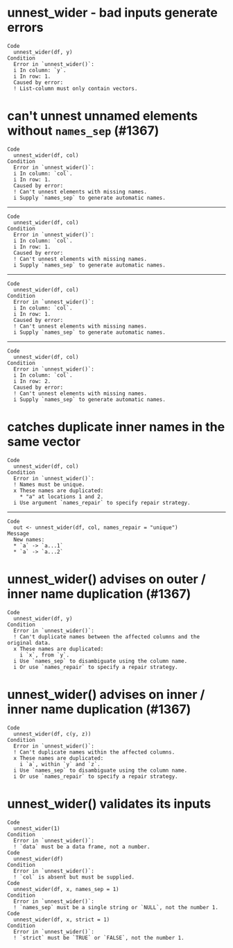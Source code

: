 # unnest_wider - bad inputs generate errors

    Code
      unnest_wider(df, y)
    Condition
      Error in `unnest_wider()`:
      i In column: `y`.
      i In row: 1.
      Caused by error:
      ! List-column must only contain vectors.

# can't unnest unnamed elements without `names_sep` (#1367)

    Code
      unnest_wider(df, col)
    Condition
      Error in `unnest_wider()`:
      i In column: `col`.
      i In row: 1.
      Caused by error:
      ! Can't unnest elements with missing names.
      i Supply `names_sep` to generate automatic names.

---

    Code
      unnest_wider(df, col)
    Condition
      Error in `unnest_wider()`:
      i In column: `col`.
      i In row: 1.
      Caused by error:
      ! Can't unnest elements with missing names.
      i Supply `names_sep` to generate automatic names.

---

    Code
      unnest_wider(df, col)
    Condition
      Error in `unnest_wider()`:
      i In column: `col`.
      i In row: 1.
      Caused by error:
      ! Can't unnest elements with missing names.
      i Supply `names_sep` to generate automatic names.

---

    Code
      unnest_wider(df, col)
    Condition
      Error in `unnest_wider()`:
      i In column: `col`.
      i In row: 2.
      Caused by error:
      ! Can't unnest elements with missing names.
      i Supply `names_sep` to generate automatic names.

# catches duplicate inner names in the same vector

    Code
      unnest_wider(df, col)
    Condition
      Error in `unnest_wider()`:
      ! Names must be unique.
      x These names are duplicated:
        * "a" at locations 1 and 2.
      i Use argument `names_repair` to specify repair strategy.

---

    Code
      out <- unnest_wider(df, col, names_repair = "unique")
    Message
      New names:
      * `a` -> `a...1`
      * `a` -> `a...2`

# unnest_wider() advises on outer / inner name duplication (#1367)

    Code
      unnest_wider(df, y)
    Condition
      Error in `unnest_wider()`:
      ! Can't duplicate names between the affected columns and the original data.
      x These names are duplicated:
        i `x`, from `y`.
      i Use `names_sep` to disambiguate using the column name.
      i Or use `names_repair` to specify a repair strategy.

# unnest_wider() advises on inner / inner name duplication (#1367)

    Code
      unnest_wider(df, c(y, z))
    Condition
      Error in `unnest_wider()`:
      ! Can't duplicate names within the affected columns.
      x These names are duplicated:
        i `a`, within `y` and `z`.
      i Use `names_sep` to disambiguate using the column name.
      i Or use `names_repair` to specify a repair strategy.

# unnest_wider() validates its inputs

    Code
      unnest_wider(1)
    Condition
      Error in `unnest_wider()`:
      ! `data` must be a data frame, not a number.
    Code
      unnest_wider(df)
    Condition
      Error in `unnest_wider()`:
      ! `col` is absent but must be supplied.
    Code
      unnest_wider(df, x, names_sep = 1)
    Condition
      Error in `unnest_wider()`:
      ! `names_sep` must be a single string or `NULL`, not the number 1.
    Code
      unnest_wider(df, x, strict = 1)
    Condition
      Error in `unnest_wider()`:
      ! `strict` must be `TRUE` or `FALSE`, not the number 1.

